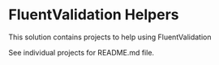 # FluentValidation Helpers

This solution contains projects to help using FluentValidation

See individual projects for README.md file.
